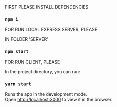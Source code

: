 FIRST PLEASE INSTALL DEPENDENCIES

### `npm i`

FOR RUN LOCAL EXPRESS SERVER, PLEASE

IN FOLDER 'SERVER'

### `npm start`

FOR RUN CLIENT, PLEASE

In the project directory, you can run:

### `yarn start`

Runs the app in the development mode.\
Open [http://localhost:3000](http://localhost:3000) to view it in the browser.
